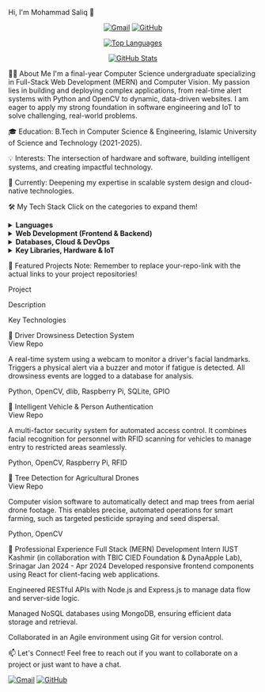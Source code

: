 Hi, I'm Mohammad Saliq 👋
<p align="center">
<a href="mailto:darsaliq00@gmail.com"><img src="https://img.shields.io/badge/Gmail-D14836?style=for-the-badge&logo=gmail&logoColor=white" alt="Gmail"/></a>
<a href="https://github.com/darsaliq00" target="_blank"><img src="https://www.google.com/search?q=https://img.shields.io/badge/GitHub-100000%3Fstyle%3Dfor-the-badge%26logo%3Dgithub%26logoColor%3Dwhite" alt="GitHub"/></a>
</p>

<p align="center">
<a href="https://github.com/darsaliq00">
<img src="https://www.google.com/search?q=https://github-readme-stats.vercel.app/api/top-langs%3Fusername%3Ddarsaliq00%26show_icons%3Dtrue%26locale%3Den%26layout%3Dcompact%26theme%3Ddracula%26card_width%3D450" alt="Top Languages" />
</a>
</p>
<p align="center">
<a href="https://github.com/darsaliq00">
<img src="https://www.google.com/search?q=https://github-readme-stats.vercel.app/api%3Fusername%3Ddarsaliq00%26show_icons%3Dtrue%26locale%3Den%26theme%3Ddracula%26count_private%3Dtrue" alt="GitHub Stats" />
</a>
</p>

👨‍💻 About Me
I'm a final-year Computer Science undergraduate specializing in Full-Stack Web Development (MERN) and Computer Vision. My passion lies in building and deploying complex applications, from real-time alert systems with Python and OpenCV to dynamic, data-driven websites. I am eager to apply my strong foundation in software engineering and IoT to solve challenging, real-world problems.

🎓 Education: B.Tech in Computer Science & Engineering, Islamic University of Science and Technology (2021-2025).

💡 Interests: The intersection of hardware and software, building intelligent systems, and creating impactful technology.

🚀 Currently: Deepening my expertise in scalable system design and cloud-native technologies.

🛠️ My Tech Stack
Click on the categories to expand them!

<details>
<summary><strong>Languages</strong></summary>
<p align="left">
<a href="https://www.python.org" target="_blank" rel="noreferrer"><img src="https://www.google.com/search?q=https://img.shields.io/badge/Python-3776AB%3Fstyle%3Dfor-the-badge%26logo%3Dpython%26logoColor%3Dwhite" alt="python"/></a>
<a href="https://developer.mozilla.org/en-US/docs/Web/JavaScript" target="_blank" rel="noreferrer"><img src="https://www.google.com/search?q=https://img.shields.io/badge/JavaScript-F7DF1E%3Fstyle%3Dfor-the-badge%26logo%3Djavascript%26logoColor%3Dblack" alt="javascript"/></a>
<a href="https://www.java.com" target="_blank" rel="noreferrer"><img src="https://img.shields.io/badge/Java-ED8B00?style=for-the-badge&logo=openjdk&logoColor=white" alt="java"/></a>
<a href="https://www.cplusplus.com/" target="_blank" rel="noreferrer"><img src="https://www.google.com/search?q=https://img.shields.io/badge/C%252B%252B-00599C%3Fstyle%3Dfor-the-badge%26logo%3Dc%252B%252B%26logoColor%3Dwhite" alt="cplusplus"/></a>
<a href="https://www.php.net" target="_blank" rel="noreferrer"><img src="https://www.google.com/search?q=https://img.shields.io/badge/PHP-777BB4%3Fstyle%3Dfor-the-badge%26logo%3Dphp%26logoColor%3Dwhite" alt="php"/></a>
</p>
</details>

<details>
<summary><strong>Web Development (Frontend & Backend)</strong></summary>
<p align="left">
<a href="https://reactjs.org/" target="_blank" rel="noreferrer"><img src="https://www.google.com/search?q=https://img.shields.io/badge/React-20232A%3Fstyle%3Dfor-the-badge%26logo%3Dreact%26logoColor%3D61DAFB" alt="react"/></a>
<a href="https://nodejs.org" target="_blank" rel="noreferrer"><img src="https://www.google.com/search?q=https://img.shields.io/badge/Node.js-339933%3Fstyle%3Dfor-the-badge%26logo%3Dnodedotjs%26logoColor%3Dwhite" alt="nodejs"/></a>
<a href="https://expressjs.com" target="_blank" rel="noreferrer"><img src="https://www.google.com/search?q=https://img.shields.io/badge/Express.js-000000%3Fstyle%3Dfor-the-badge%26logo%3Dexpress%26logoColor%3Dwhite" alt="expressjs"/></a>
<a href="https://angular.io" target="_blank" rel="noreferrer"><img src="https://img.shields.io/badge/Angular-DD0031?style=for-the-badge&logo=angular&logoColor=white" alt="angular"/></a>
<a href="https://www.w3.org/html/" target="_blank" rel="noreferrer"><img src="https://www.google.com/search?q=https://img.shields.io/badge/HTML5-E34F26%3Fstyle%3Dfor-the-badge%26logo%3Dhtml5%26logoColor%3Dwhite" alt="html5"/></a>
<a href="https://www.w3schools.com/css/" target="_blank" rel="noreferrer"><img src="https://www.google.com/search?q=https://img.shields.io/badge/CSS3-1572B6%3Fstyle%3Dfor-the-badge%26logo%3Dcss3%26logoColor%3Dwhite" alt="css3"/></a>
<a href="https://getbootstrap.com" target="_blank" rel="noreferrer"><img src="https://img.shields.io/badge/Bootstrap-563D7C?style=for-the-badge&logo=bootstrap&logoColor=white" alt="bootstrap"/></a>
</p>
</details>

<details>
<summary><strong>Databases, Cloud & DevOps</strong></summary>
<p align="left">
<a href="https://www.mongodb.com/" target="_blank" rel="noreferrer"><img src="https://www.google.com/search?q=https://img.shields.io/badge/MongoDB-4EA94B%3Fstyle%3Dfor-the-badge%26logo%3Dmongodb%26logoColor%3Dwhite" alt="mongodb"/></a>
<a href="https://www.sqlite.org/" target="_blank" rel="noreferrer"><img src="https://www.google.com/search?q=https://img.shields.io/badge/SQLite-07405E%3Fstyle%3Dfor-the-badge%26logo%3Dsqlite%26logoColor%3Dwhite" alt="sqlite"/></a>
<a href="https://aws.amazon.com" target="_blank" rel="noreferrer"><img src="https://www.google.com/search?q=https://img.shields.io/badge/AWS-232F3E%3Fstyle%3Dfor-the-badge%26logo%3Damazon-aws%26logoColor%3Dwhite" alt="aws"/></a>
<a href="https://cloud.google.com/" target="_blank" rel="noreferrer"><img src="https://www.google.com/search?q=https://img.shields.io/badge/Google_Cloud-4285F4%3Fstyle%3Dfor-the-badge%26logo%3Dgoogle-cloud%26logoColor%3Dwhite" alt="gcp"/></a>
<a href="https://git-scm.com/" target="_blank" rel="noreferrer"><img src="https://www.google.com/search?q=https://img.shields.io/badge/GIT-E44C30%3Fstyle%3Dfor-the-badge%26logo%3Dgit%26logoColor%3Dwhite" alt="git"/></a>
<a href="https://www.linux.org/" target="_blank" rel="noreferrer"><img src="https://img.shields.io/badge/Linux-FCC624?style=for-the-badge&logo=linux&logoColor=black" alt="linux"/></a>
</p>
</details>

<details>
<summary><strong>Key Libraries, Hardware & IoT</strong></summary>
<p align="left">
<a href="https://opencv.org/" target="_blank" rel="noreferrer"><img src="https://www.google.com/search?q=https://img.shields.io/badge/OpenCV-5C3EE8%3Fstyle%3Dfor-the-badge%26logo%3Dopencv%26logoColor%3Dwhite" alt="opencv"/></a>
<a href="http://dlib.net/" target="_blank" rel="noreferrer"><img src="https://www.google.com/search?q=https://img.shields.io/badge/dlib-007f5f%3Fstyle%3Dfor-the-badge" alt="dlib"/></a>
<a href="https://www.raspberrypi.org/" target="_blank" rel="noreferrer"><img src="https://www.google.com/search?q=https://img.shields.io/badge/Raspberry%2520Pi-A22846%3Fstyle%3Dfor-the-badge%26logo%3Draspberry-pi%26logoColor%3Dwhite" alt="raspberrypi"/></a>
<a href="#"><img src="https://www.google.com/search?q=https://img.shields.io/badge/RFID-00AEEF%3Fstyle%3Dfor-the-badge" alt="rfid"/></a>
<a href="#"><img src="https://www.google.com/search?q=https://img.shields.io/badge/GPIO-009640%3Fstyle%3Dfor-the-badge" alt="gpio"/></a>
</p>
</details>

🚀 Featured Projects
Note: Remember to replace your-repo-link with the actual links to your project repositories!

Project

Description

Key Technologies

🚗 Driver Drowsiness Detection System <br/> View Repo

A real-time system using a webcam to monitor a driver's facial landmarks. Triggers a physical alert via a buzzer and motor if fatigue is detected. All drowsiness events are logged to a database for analysis.

Python, OpenCV, dlib, Raspberry Pi, SQLite, GPIO

🔐 Intelligent Vehicle & Person Authentication <br/> View Repo

A multi-factor security system for automated access control. It combines facial recognition for personnel with RFID scanning for vehicles to manage entry to restricted areas seamlessly.

Python, OpenCV, Raspberry Pi, RFID

🌳 Tree Detection for Agricultural Drones <br/> View Repo

Computer vision software to automatically detect and map trees from aerial drone footage. This enables precise, automated operations for smart farming, such as targeted pesticide spraying and seed dispersal.

Python, OpenCV

💼 Professional Experience
Full Stack (MERN) Development Intern IUST Kashmir (in collaboration with TBIC CIED Foundation & DynaApple Lab), Srinagar Jan 2024 - Apr 2024
Developed responsive frontend components using React for client-facing web applications.

Engineered RESTful APIs with Node.js and Express.js to manage data flow and server-side logic.

Managed NoSQL databases using MongoDB, ensuring efficient data storage and retrieval.

Collaborated in an Agile environment using Git for version control.

📫 Let's Connect!
Feel free to reach out if you want to collaborate on a project or just want to have a chat.

<p align="left">
<a href="mailto:darsaliq00@gmail.com"><img src="https://img.shields.io/badge/Gmail-D14836?style=for-the-badge&logo=gmail&logoColor=white" alt="Gmail"/></a>
<a href="https://github.com/darsaliq00" target="_blank"><img src="https://www.google.com/search?q=https://img.shields.io/badge/GitHub-100000%3Fstyle%3Dfor-the-badge%26logo%3Dgithub%26logoColor%3Dwhite" alt="GitHub"/></a>
</p>
